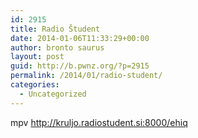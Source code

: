 ```yaml
---
id: 2915
title: Radio Študent
date: 2014-01-06T11:33:29+00:00
author: bronto saurus
layout: post
guid: http://b.pwnz.org/?p=2915
permalink: /2014/01/radio-student/
categories:
  - Uncategorized
---
```

mpv http://kruljo.radiostudent.si:8000/ehiq